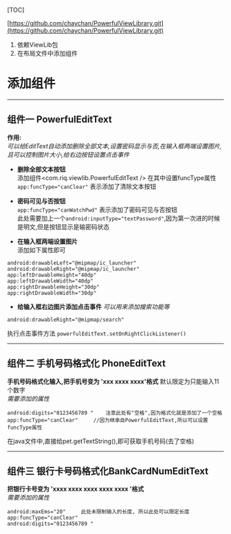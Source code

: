[TOC]


[https://github.com/chaychan/PowerfulViewLibrary.git](https://github.com/chaychan/PowerfulViewLibrary.git)

1. 依赖ViewLib包           
2. 在布局文件中添加组件


# 添加组件
---
## 组件一 PowerfulEditText
**作用:**       
*可以给EditText自动添加删除全部文本,设置密码显示与否,在输入框两端设置图片,且可以控制图片大小,给右边按钮设置点击事件*

- **删除全部文本按钮**              
添加组件<com.riq.viewlib.PowerfulEditText />
在其中设置funcType属性      
`app:funcType="canClear"`   表示添加了清除文本按钮          

- **密码可见与否按钮**                          
`app:funcType="canWatchPwd"`    表示添加了密码可见与否按钮              
此处需要加上一个`android:inputType="textPassword"`,因为第一次进的时候是明文,但是按钮显示是输密码状态

- **在输入框两端设置图片**              
 添加如下属性即可
```
android:drawableLeft="@mipmap/ic_launcher"
android:drawableRight="@mipmap/ic_launcher"
app:leftDrawableHeight="40dp"
app:leftDrawableWidth="40dp"
app:rightDrawableHeight="30dp"
app:rightDrawableWidth="30dp" 
```

- **给输入框右边图片添加点击事件**
*可以用来添加搜索功能等*             
```
android:drawableRight="@mipmap/search"
```
执行点击事件方法 `powerfulEditText.setOnRightClickListener()`


---
## 组件二 手机号码格式化 PhoneEditText
**手机号码格式化输入,把手机号变为 'xxx xxxx xxxx'格式**
默认限定为只能输入11个数字              
*需要添加的属性*                
```
android:digits="0123456789 "    注意此处有"空格",因为格式化就是添加了一个空格
app:funcType="canClear"     //因为继承自PowerfulEditText,所以可以设置funcType属性
```
在java文件中,直接给pet.getTextString(),即可获取手机号码(去了空格)           


---
## 组件三 银行卡号码格式化BankCardNumEditText
**把银行卡号变为 'xxxx xxxx xxxx xxxx xxxx '格式**              
*需要添加的属性*                
```
android:maxEms="20"     此处未限制输入的长度, 所以此处可以限定长度
app:funcType="canClear"
android:digits="0123456789 "
```



